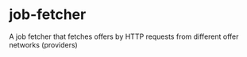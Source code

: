 # job-fetcher
A job fetcher that fetches offers by HTTP requests from different offer networks (providers)
